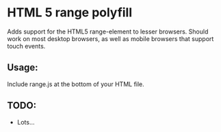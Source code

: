 HTML 5 range polyfill
=====================

Adds support for the HTML5 range-element to lesser browsers. Should work on most desktop browsers, as well as mobile browsers that support touch events.

Usage:
------

Include range.js at the bottom of your HTML file.

TODO:
-----

- Lots...